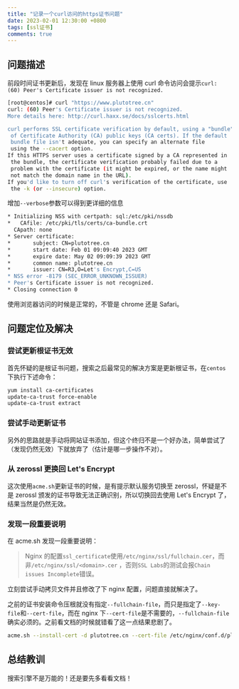 ```yaml
---
title: "记录一个curl访问的https证书问题"
date: 2023-02-01 12:30:00 +0800
tags: [ssl证书]
comments: true
---
```


## 问题描述

前段时间证书更新后，发现在 linux 服务器上使用 curl 命令访问会提示`curl: (60) Peer's Certificate issuer is not recognized.`

```bash
[root@centos]# curl "https://www.plutotree.cn"
curl: (60) Peer's Certificate issuer is not recognized.
More details here: http://curl.haxx.se/docs/sslcerts.html

curl performs SSL certificate verification by default, using a "bundle"
 of Certificate Authority (CA) public keys (CA certs). If the default
 bundle file isn't adequate, you can specify an alternate file
 using the --cacert option.
If this HTTPS server uses a certificate signed by a CA represented in
 the bundle, the certificate verification probably failed due to a
 problem with the certificate (it might be expired, or the name might
 not match the domain name in the URL).
If you'd like to turn off curl's verification of the certificate, use
 the -k (or --insecure) option.
```

增加`--verbose`参数可以得到更详细的信息

```bash
* Initializing NSS with certpath: sql:/etc/pki/nssdb
*   CAfile: /etc/pki/tls/certs/ca-bundle.crt
  CApath: none
* Server certificate:
*       subject: CN=plutotree.cn
*       start date: Feb 01 09:09:40 2023 GMT
*       expire date: May 02 09:09:39 2023 GMT
*       common name: plutotree.cn
*       issuer: CN=R3,O=Let's Encrypt,C=US
* NSS error -8179 (SEC_ERROR_UNKNOWN_ISSUER)
* Peer's Certificate issuer is not recognized.
* Closing connection 0
```

使用浏览器访问的时候是正常的，不管是 chrome 还是 Safari。

## 问题定位及解决

### 尝试更新根证书无效

首先怀疑的是根证书问题，搜索之后最常见的解决方案是更新根证书，在`centos`下执行下述命令：

```bash
yum install ca-certificates
update-ca-trust force-enable
update-ca-trust extract
```

### 尝试手动更新证书

另外的思路就是手动将网站证书添加，但这个终归不是一个好办法，简单尝试了（发现仍然无效）下就放弃了（估计是哪一步操作不对）。

### 从 zerossl 更换回 Let's Encrypt

这次使用`acme.sh`更新证书的时候，是有提示默认服务切换至 zerossl，怀疑是不是 zerossl 颁发的证书导致无法正确识别，所以切换回去使用 Let's Encrypt 了，结果当然是仍然无效。

### 发现一段重要说明

在 acme.sh 发现一段重要说明：

> Nginx 的配置`ssl_certificate`使用`/etc/nginx/ssl/fullchain.cer`，而非`/etc/nginx/ssl/<domain>.cer` ，否则`SSL Labs`的测试会报`Chain issues Incomplete`错误。

立刻尝试手动拷贝文件并且修改了下 nginx 配置，问题直接就解决了。

之前的证书安装命令压根就没有指定`--fullchain-file`，而只是指定了`--key-file`和`--cert-file`，而在 nginx 下`--cert-file`是不需要的，`--fullchain-file`确实必须的。之前看文档的时候就错看了这一点结果悲剧了。

```bash
acme.sh --install-cert -d plutotree.cn --cert-file /etc/nginx/conf.d/plutotree.cn.cer  --key-file /etc/nginx/conf.d/plutotree.cn.key --fullchain-file /etc/nginx/conf.d/fullchain.cer --reloadcmd "systemctl force-reload nginx"
```

## 总结教训

搜索引擎不是万能的！还是要先多看看文档！
